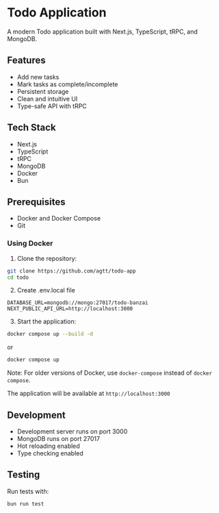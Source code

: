 # Todo Application

A modern Todo application built with Next.js, TypeScript, tRPC, and MongoDB.

## Features

- Add new tasks
- Mark tasks as complete/incomplete
- Persistent storage
- Clean and intuitive UI
- Type-safe API with tRPC

## Tech Stack

- Next.js
- TypeScript
- tRPC
- MongoDB
- Docker
- Bun

## Prerequisites

- Docker and Docker Compose
- Git

### Using Docker

1. Clone the repository:

```bash
git clone https://github.com/agtt/todo-app
cd todo
```

2. Create .env.local file

```
DATABASE_URL=mongodb://mongo:27017/todo-banzai
NEXT_PUBLIC_API_URL=http://localhost:3000
```

3. Start the application:

```bash
docker compose up --build -d
```

or

```bash
docker compose up
```

Note: For older versions of Docker, use `docker-compose` instead of `docker compose`.

The application will be available at `http://localhost:3000`

## Development

- Development server runs on port 3000
- MongoDB runs on port 27017
- Hot reloading enabled
- Type checking enabled

## Testing

Run tests with:

```bash
bun run test
```
